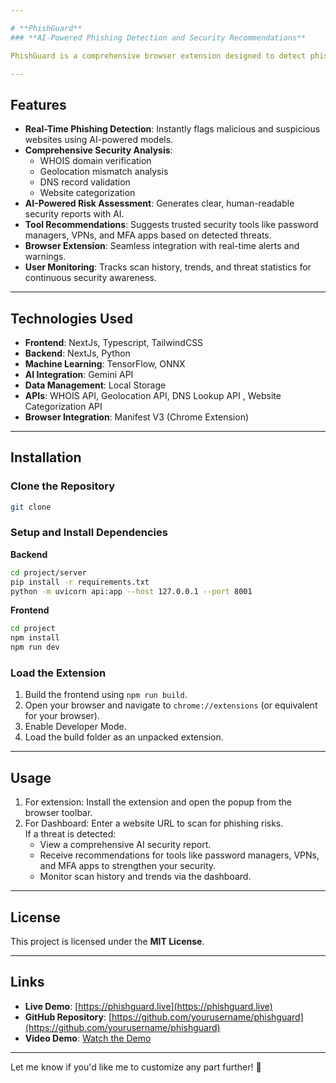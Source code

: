 ```yaml
---

# **PhishGuard**  
### **AI-Powered Phishing Detection and Security Recommendations**

PhishGuard is a comprehensive browser extension designed to detect phishing websites in real-time, provide actionable insights, and recommend security tools like password managers, secure browsing tools, and MFA apps to enhance online safety.

---
```


## **Features**  
- **Real-Time Phishing Detection**: Instantly flags malicious and suspicious websites using AI-powered models.  
- **Comprehensive Security Analysis**:  
  - WHOIS domain verification  
  - Geolocation mismatch analysis  
  - DNS record validation  
  - Website categorization  
- **AI-Powered Risk Assessment**: Generates clear, human-readable security reports with AI.  
- **Tool Recommendations**: Suggests trusted security tools like password managers, VPNs, and MFA apps based on detected threats.  
- **Browser Extension**: Seamless integration with real-time alerts and warnings.  
- **User Monitoring**: Tracks scan history, trends, and threat statistics for continuous security awareness.  

---

## **Technologies Used**  
- **Frontend**: NextJs, Typescript, TailwindCSS  
- **Backend**: NextJs, Python  
- **Machine Learning**: TensorFlow, ONNX  
- **AI Integration**: Gemini API  
- **Data Management**: Local Storage  
- **APIs**: WHOIS API, Geolocation API, DNS Lookup API , Website Categorization API
- **Browser Integration**: Manifest V3 (Chrome Extension)  

---

## **Installation**  

### **Clone the Repository**  
```bash
git clone 
```

### **Setup and Install Dependencies**  

**Backend**  
```bash
cd project/server
pip install -r requirements.txt
python -m uvicorn api:app --host 127.0.0.1 --port 8001
```

**Frontend**  
```bash
cd project
npm install
npm run dev
```

### **Load the Extension**  
1. Build the frontend using `npm run build`.  
2. Open your browser and navigate to `chrome://extensions` (or equivalent for your browser).  
3. Enable Developer Mode.  
4. Load the build folder as an unpacked extension.

---

## **Usage**  
1. For extension: Install the extension and open the popup from the browser toolbar.  
2. For Dashboard: Enter a website URL to scan for phishing risks.  
   If a threat is detected:  
   - View a comprehensive AI security report.  
   - Receive recommendations for tools like password managers, VPNs, and MFA apps to strengthen your security.  
   - Monitor scan history and trends via the dashboard.


---

## **License**  
This project is licensed under the **MIT License**.

---

## **Links**  
- **Live Demo**: [https://phishguard.live](https://phishguard.live)  
- **GitHub Repository**: [https://github.com/yourusername/phishguard](https://github.com/yourusername/phishguard)  
- **Video Demo**: [Watch the Demo](https://loom.com/share/your-demo-link)

---

Let me know if you'd like me to customize any part further! 🚀
